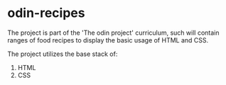 # odin-recipes

The project is part of the 'The odin project' curriculum, such will contain ranges of food recipes to display the basic usage of HTML and CSS.

The project utilizes the base stack of:
1. HTML
2. CSS